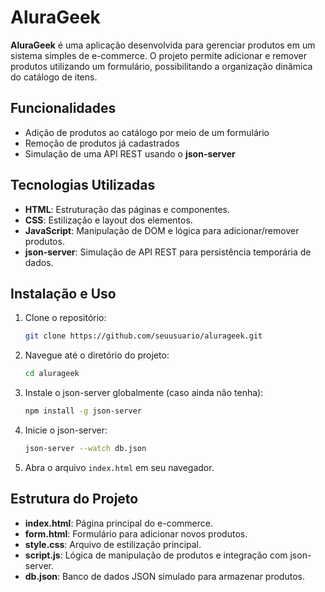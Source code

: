 
# AluraGeek

**AluraGeek** é uma aplicação desenvolvida para gerenciar produtos em um sistema simples de e-commerce. O projeto permite adicionar e remover produtos utilizando um formulário, possibilitando a organização dinâmica do catálogo de itens.

## Funcionalidades

- Adição de produtos ao catálogo por meio de um formulário
- Remoção de produtos já cadastrados
- Simulação de uma API REST usando o **json-server**

## Tecnologias Utilizadas

- **HTML**: Estruturação das páginas e componentes.
- **CSS**: Estilização e layout dos elementos.
- **JavaScript**: Manipulação de DOM e lógica para adicionar/remover produtos.
- **json-server**: Simulação de API REST para persistência temporária de dados.

## Instalação e Uso

1. Clone o repositório:
   ```bash
   git clone https://github.com/seuusuario/alurageek.git
   ```

2. Navegue até o diretório do projeto:
   ```bash
   cd alurageek
   ```

3. Instale o json-server globalmente (caso ainda não tenha):
   ```bash
   npm install -g json-server
   ```

4. Inicie o json-server:
   ```bash
   json-server --watch db.json
   ```

5. Abra o arquivo `index.html` em seu navegador.

## Estrutura do Projeto

- **index.html**: Página principal do e-commerce.
- **form.html**: Formulário para adicionar novos produtos.
- **style.css**: Arquivo de estilização principal.
- **script.js**: Lógica de manipulação de produtos e integração com json-server.
- **db.json**: Banco de dados JSON simulado para armazenar produtos.

